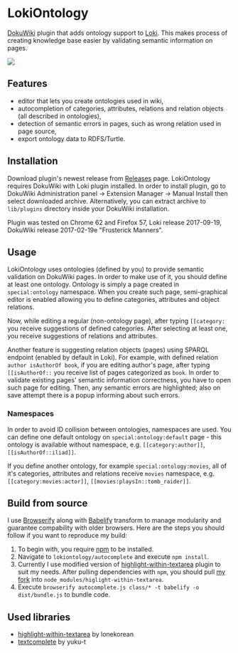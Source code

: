 # LokiOntology

[DokuWiki](https://www.dokuwiki.org/dokuwiki#) plugin that adds ontology support to [Loki](http://loki.ia.agh.edu.pl/wiki/docs:loki-about). This makes process of creating knowledge base easier by validating semantic information on pages.

![](https://github.com/pwamej/loki-ontology/blob/master/loki-ontology.gif)

## Features
- editor that lets you create ontologies used in wiki,
- autocompletion of categories, attributes, relations and relation objects (all described in ontologies),
- detection of semantic errors in pages, such as wrong relation used in page source,
- export ontology data to RDFS/Turtle.

## Installation
Download plugin's newest release from [Releases](https://github.com/pwamej/loki-ontology/releases) page. 
LokiOntology requires DokuWiki with Loki plugin installed. In order to install plugin, go to DokuWiki Administration panel -> Extension Manager -> Manual Install then select downloaded  archive. Alternatively, you can extract archive to `lib/plugins` directory inside your DokuWiki installation.

Plugin was tested on Chrome 62 and Firefox 57, Loki release 2017-09-19, DokuWiki release 2017-02-19e "Frusterick Manners".

## Usage
LokiOntology uses ontologies (defined by you) to provide semantic validation on DokuWiki pages. In order to make use of it, you should define at least one ontology. 
Ontology is simply a page created in `special:ontology` namespace. When you create such page, semi-graphical editor is enabled allowing you to define categories, attributes and object relations.

Now, while editing a regular (non-ontology page), after typing `[[category:` you receive suggestions of defined categories. After selecting at least one, you receive suggestions of relations and attributes.

Another feature is suggesting relation objects (pages) using SPARQL endpoint (enabled by default in Loki). For example, with defined relation `author isAuthorOf book`, if you are editing author's page, after typing `[[isAuthorOf::` you receive list of pages categorized as `book`.
In order to validate existing pages' semantic information correctness, you have to open such page for editing. Then, any semantic errors are highlighted; also on save attempt there is a popup informing about such errors.

### Namespaces
In order to avoid ID collision between ontologies, namespaces are used. You can define one default ontology on `special:ontology:default` page - this ontology is available without namespace, e.g. `[[category:author]]`, `[[isAuthorOf::iliad]]`. 

If you define another ontology, for example `special:ontology:movies`, all of it's categories, attributes and relations receive `movies` namespace, e.g. `[[category:movies:actor]]`, `[[movies:playsIn::tomb_raider]]`.


## Build from source
I use [Browserify](http://browserify.org/) along with [Babelify](https://github.com/babel/babelify) transform to manage modularity and guarantee compability with older browsers. Here are the steps you should follow if you want to reproduce my build:

1. To begin with, you require [npm](https://www.npmjs.com/) to be installed.
2. Navigate to `lokiontology/autocomplete` and execute `npm install`.
3. Currently I use modified version of [highlight-within-textarea](https://github.com/lonekorean/highlight-within-textarea) plugin to suit my needs. After pulling dependencies with `npm`, you should pull [my fork](https://github.com/pwamej/highlight-within-textarea) into `node_modules/higlight-within-textarea`.
4. Execute `browserify autocomplete.js class/* -t babelify -o dist/bundle.js` to bundle code.

## Used libraries
- [highlight-within-textarea](https://github.com/lonekorean/highlight-within-textarea) by lonekorean
- [textcomplete](https://github.com/yuku-t/textcomplete) by yuku-t
